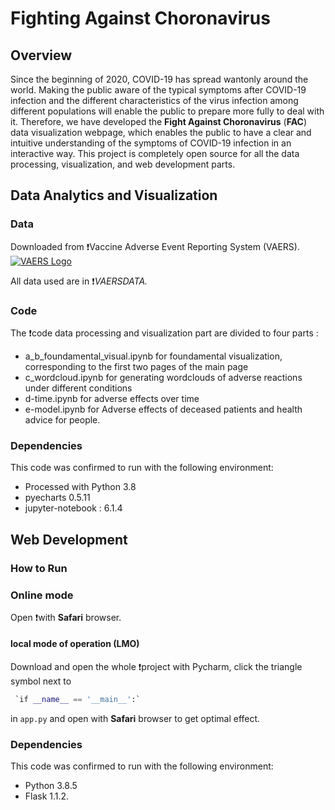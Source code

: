 # Fighting Against Choronavirus

## Overview

Since the beginning of 2020, COVID-19 has spread wantonly around the world. Making the public aware of the typical symptoms after COVID-19 infection and the different characteristics of the virus infection among different populations will enable the public to prepare more fully to deal with it. Therefore, we have developed the **Fight Against Choronavirus** (**FAC**) data visualization webpage, which enables the public to have a clear and intuitive understanding of the symptoms of COVID-19 infection in an interactive way. This project is completely open source for all the data processing, visualization, and web development parts.



## Data Analytics and Visualization

### Data

Downloaded from ❗️Vaccine Adverse Event Reporting System (VAERS).[![VAERS Logo](https://vaers.hhs.gov/images/vaers-logo.png)](https://vaers.hhs.gov/index.html)

All data used are in ❗️*VAERSDATA.*

### Code

The ❗️code data processing and visualization part are divided to four parts : 

- a_b_foundamental_visual.ipynb for  foundamental visualization, corresponding to the first two pages of the main page
- c_wordcloud.ipynb for generating wordclouds of  adverse reactions under different conditions
- d-time.ipynb for adverse effects over time
- e-model.ipynb for Adverse effects of deceased patients and health advice for people.

### Dependencies

This code was confirmed to run with the following environment:

- Processed with Python 3.8
- pyecharts 0.5.11
- jupyter-notebook : 6.1.4

## Web Development

### How to Run

### Online mode

Open ❗️with **Safari** browser.

#### local mode of operation (LMO)

Download and open the whole ❗️project with Pycharm, click the triangle symbol next to

```python
 `if __name__ == '__main__':` 
```

in `app.py` and open with **Safari** browser to get optimal effect. 

### Dependencies

This code was confirmed to run with the following environment:

- Python 3.8.5
- Flask 1.1.2.
